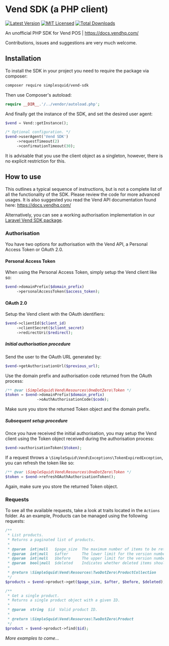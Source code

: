 # Vend SDK (a PHP client)
[![Latest Version](https://img.shields.io/github/release/simplesquid/vend-sdk.svg?style=flat-square)](https://github.com/simplesquid/vend-sdk/releases)
[![MIT Licensed](https://img.shields.io/badge/license-MIT-brightgreen.svg?style=flat-square)](LICENSE)
[![Total Downloads](https://img.shields.io/packagist/dt/simplesquid/vend-sdk.svg?style=flat-square)](https://packagist.org/packages/simplesquid/vend-sdk)

An unofficial PHP SDK for Vend POS | https://docs.vendhq.com/

Contributions, issues and suggestions are very much welcome.

## Installation

To install the SDK in your project you need to require the package via composer:

```bash
composer require simplesquid/vend-sdk
```

Then use Composer's autoload:

```php
require __DIR__.'/../vendor/autoload.php';
```

And finally get the instance of the SDK, and set the desired user agent:

```php
$vend = Vend::getInstance();

/* Optional configuration. */
$vend->userAgent('Vend SDK')
     ->requestTimeout(2)
     ->confirmationTimeout(30);
```

It is advisable that you use the client object as a singleton, however, there is no explicit restriction for this.

## How to use

This outlines a typical sequence of instructions, but is not a complete list of all the functionality of the SDK. Please review the code for more advanced usages. It is also suggested you read the Vend API documentation found here: https://docs.vendhq.com/

Alternatively, you can see a working authorisation implementation in our [Laravel Vend SDK package](https://github.com/simplesquid/laravel-vend-sdk).

### Authorisation

You have two options for authorisation with the Vend API, a Personal Access Token or OAuth 2.0.

#### Personal Access Token

When using the Personal Access Token, simply setup the Vend client like so:

```php
$vend->domainPrefix($domain_prefix)
     ->personalAccessToken($access_token);
```

#### OAuth 2.0

Setup the Vend client with the OAuth identifiers:

```php
$vend->clientId($client_id)
     ->clientSecret($client_secret)
     ->redirectUri($redirect);
```

##### Initial authorisation procedure

Send the user to the OAuth URL generated by:

```php
$vend->getAuthorisationUrl($previous_url);
```

Use the domain prefix and authorisation code returned from the OAuth process:

```php
/** @var \SimpleSquid\Vend\Resources\OneDotZero\Token */
$token = $vend->domainPrefix($domain_prefix)
              ->oAuthAuthorisationCode($code);
```

Make sure you store the returned Token object and the domain prefix.

##### Subsequent setup procedure

Once you have received the initial authorisation, you may setup the Vend client using the Token object received during the authorisation process:

```php
$vend->authorisationToken($token);
```

If a request throws a `\SimpleSquid\Vend\Exceptions\TokenExpiredException`, you can refresh the token like so:

```php
/** @var \SimpleSquid\Vend\Resources\OneDotZero\Token */
$token = $vend->refreshOAuthAuthorisationToken();
```

Again, make sure you store the returned Token object.

### Requests

To see all the available requests, take a look at traits located in the `Actions` folder. As an example, Products can be managed using the following requests:

```php
/**
 * List products.
 * Returns a paginated list of products.
 *
 * @param  int|null   $page_size  The maximum number of items to be returned in the response.
 * @param  int|null   $after      The lower limit for the version numbers to be included in the response.
 * @param  int|null   $before     The upper limit for the version numbers to be included in the response.
 * @param  bool|null  $deleted    Indicates whether deleted items should be included in the response.
 *
 * @return \SimpleSquid\Vend\Resources\TwoDotZero\ProductCollection
 */
$products = $vend->product->get($page_size, $after, $before, $deleted);
```

```php
/**
 * Get a single product.
 * Returns a single product object with a given ID.
 *
 * @param  string  $id  Valid product ID.
 *
 * @return \SimpleSquid\Vend\Resources\TwoDotZero\Product
 */
$product = $vend->product->find($id);
```

_More examples to come..._